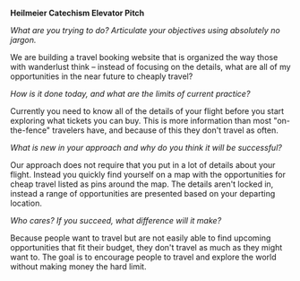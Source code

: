 **Heilmeier Catechism Elevator Pitch**

*What are you trying to do? Articulate your objectives using absolutely no jargon.*

We are building a travel booking website that is organized the way those with wanderlust think – instead of focusing on the details, what are all of my opportunities in the near future to cheaply travel?

*How is it done today, and what are the limits of current practice?*

Currently you need to know all of the details of your flight before you start exploring what tickets you can buy. This is more information than most "on-the-fence" travelers have, and because of this they don't travel as often.

*What is new in your approach and why do you think it will be successful?*

Our approach does not require that you put in a lot of details about your flight. Instead you quickly find yourself on a map with the opportunities for cheap travel listed as pins around the map. The details aren't locked in, instead a range of opportunities are presented based on your departing location.

*Who cares? If you succeed, what difference will it make?*

Because people want to travel but are not easily able to find upcoming opportunities that fit their budget, they don't travel as much as they might want to. The goal is to encourage people to travel and explore the world without making money the hard limit.
